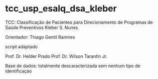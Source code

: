 # tcc_usp_esalq_dsa_kleber
TCC: Classificação de Pacientes para Direcionamento de Programas de Saúde Preventivos
Kleber S. Nunes
 
Orientador: Thiago Gentil Ramires

script adaptado 

Prof. Dr. Helder Prado
Prof. Dr. Wilson Tarantin Jr.

Base de dados: totalmente descaracterizada sem nenhum tipo de identificaçào
